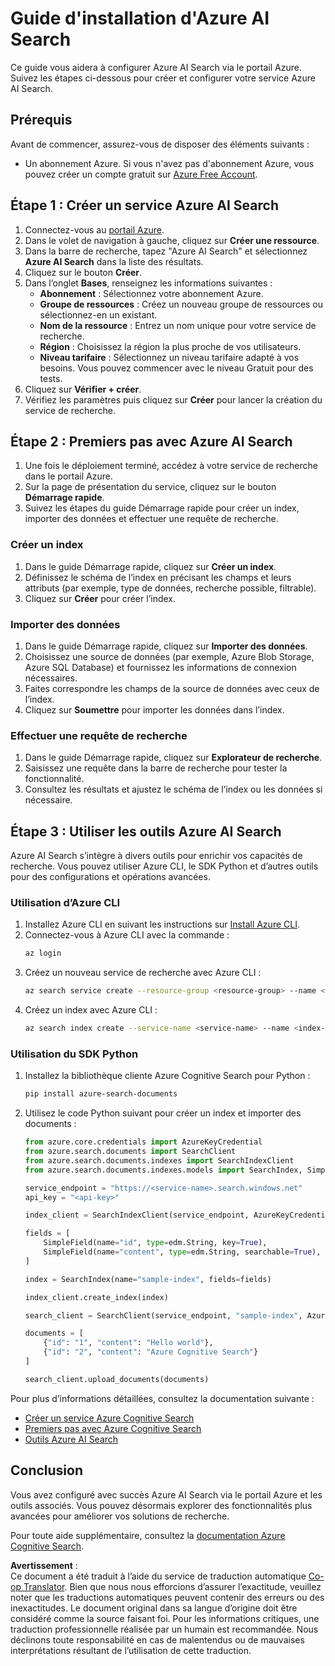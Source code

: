 <!--
CO_OP_TRANSLATOR_METADATA:
{
  "original_hash": "f0ce2d470f3efad6f8c7df376f416a4b",
  "translation_date": "2025-07-12T07:32:44+00:00",
  "source_file": "00-course-setup/AzureSearch.md",
  "language_code": "fr"
}
-->
# Guide d'installation d'Azure AI Search

Ce guide vous aidera à configurer Azure AI Search via le portail Azure. Suivez les étapes ci-dessous pour créer et configurer votre service Azure AI Search.

## Prérequis

Avant de commencer, assurez-vous de disposer des éléments suivants :

- Un abonnement Azure. Si vous n'avez pas d'abonnement Azure, vous pouvez créer un compte gratuit sur [Azure Free Account](https://azure.microsoft.com/free/?wt.mc_id=studentamb_258691).

## Étape 1 : Créer un service Azure AI Search

1. Connectez-vous au [portail Azure](https://portal.azure.com/?wt.mc_id=studentamb_258691).
2. Dans le volet de navigation à gauche, cliquez sur **Créer une ressource**.
3. Dans la barre de recherche, tapez "Azure AI Search" et sélectionnez **Azure AI Search** dans la liste des résultats.
4. Cliquez sur le bouton **Créer**.
5. Dans l’onglet **Bases**, renseignez les informations suivantes :
   - **Abonnement** : Sélectionnez votre abonnement Azure.
   - **Groupe de ressources** : Créez un nouveau groupe de ressources ou sélectionnez-en un existant.
   - **Nom de la ressource** : Entrez un nom unique pour votre service de recherche.
   - **Région** : Choisissez la région la plus proche de vos utilisateurs.
   - **Niveau tarifaire** : Sélectionnez un niveau tarifaire adapté à vos besoins. Vous pouvez commencer avec le niveau Gratuit pour des tests.
6. Cliquez sur **Vérifier + créer**.
7. Vérifiez les paramètres puis cliquez sur **Créer** pour lancer la création du service de recherche.

## Étape 2 : Premiers pas avec Azure AI Search

1. Une fois le déploiement terminé, accédez à votre service de recherche dans le portail Azure.
2. Sur la page de présentation du service, cliquez sur le bouton **Démarrage rapide**.
3. Suivez les étapes du guide Démarrage rapide pour créer un index, importer des données et effectuer une requête de recherche.

### Créer un index

1. Dans le guide Démarrage rapide, cliquez sur **Créer un index**.
2. Définissez le schéma de l’index en précisant les champs et leurs attributs (par exemple, type de données, recherche possible, filtrable).
3. Cliquez sur **Créer** pour créer l’index.

### Importer des données

1. Dans le guide Démarrage rapide, cliquez sur **Importer des données**.
2. Choisissez une source de données (par exemple, Azure Blob Storage, Azure SQL Database) et fournissez les informations de connexion nécessaires.
3. Faites correspondre les champs de la source de données avec ceux de l’index.
4. Cliquez sur **Soumettre** pour importer les données dans l’index.

### Effectuer une requête de recherche

1. Dans le guide Démarrage rapide, cliquez sur **Explorateur de recherche**.
2. Saisissez une requête dans la barre de recherche pour tester la fonctionnalité.
3. Consultez les résultats et ajustez le schéma de l’index ou les données si nécessaire.

## Étape 3 : Utiliser les outils Azure AI Search

Azure AI Search s’intègre à divers outils pour enrichir vos capacités de recherche. Vous pouvez utiliser Azure CLI, le SDK Python et d’autres outils pour des configurations et opérations avancées.

### Utilisation d’Azure CLI

1. Installez Azure CLI en suivant les instructions sur [Install Azure CLI](https://learn.microsoft.com/en-us/cli/azure/install-azure-cli?wt.mc_id=studentamb_258691).
2. Connectez-vous à Azure CLI avec la commande :
   ```bash
   az login
   ```
3. Créez un nouveau service de recherche avec Azure CLI :
   ```bash
   az search service create --resource-group <resource-group> --name <service-name> --sku Free
   ```
4. Créez un index avec Azure CLI :
   ```bash
   az search index create --service-name <service-name> --name <index-name> --fields "field1:type, field2:type"
   ```

### Utilisation du SDK Python

1. Installez la bibliothèque cliente Azure Cognitive Search pour Python :
   ```bash
   pip install azure-search-documents
   ```
2. Utilisez le code Python suivant pour créer un index et importer des documents :
   ```python
   from azure.core.credentials import AzureKeyCredential
   from azure.search.documents import SearchClient
   from azure.search.documents.indexes import SearchIndexClient
   from azure.search.documents.indexes.models import SearchIndex, SimpleField, edm

   service_endpoint = "https://<service-name>.search.windows.net"
   api_key = "<api-key>"

   index_client = SearchIndexClient(service_endpoint, AzureKeyCredential(api_key))

   fields = [
       SimpleField(name="id", type=edm.String, key=True),
       SimpleField(name="content", type=edm.String, searchable=True),
   ]

   index = SearchIndex(name="sample-index", fields=fields)

   index_client.create_index(index)

   search_client = SearchClient(service_endpoint, "sample-index", AzureKeyCredential(api_key))

   documents = [
       {"id": "1", "content": "Hello world"},
       {"id": "2", "content": "Azure Cognitive Search"}
   ]

   search_client.upload_documents(documents)
   ```

Pour plus d’informations détaillées, consultez la documentation suivante :

- [Créer un service Azure Cognitive Search](https://learn.microsoft.com/en-us/azure/search/search-create-service-portal?wt.mc_id=studentamb_258691)
- [Premiers pas avec Azure Cognitive Search](https://learn.microsoft.com/en-us/azure/search/search-get-started-portal?wt.mc_id=studentamb_258691)
- [Outils Azure AI Search](https://learn.microsoft.com/en-us/azure/ai-services/agents/how-to/tools/azure-ai-search?tabs=azurecli%2Cpython&pivots=code-examples?wt.mc_id=studentamb_258691)

## Conclusion

Vous avez configuré avec succès Azure AI Search via le portail Azure et les outils associés. Vous pouvez désormais explorer des fonctionnalités plus avancées pour améliorer vos solutions de recherche.

Pour toute aide supplémentaire, consultez la [documentation Azure Cognitive Search](https://learn.microsoft.com/en-us/azure/search/?wt.mc_id=studentamb_258691).

**Avertissement** :  
Ce document a été traduit à l’aide du service de traduction automatique [Co-op Translator](https://github.com/Azure/co-op-translator). Bien que nous nous efforcions d’assurer l’exactitude, veuillez noter que les traductions automatiques peuvent contenir des erreurs ou des inexactitudes. Le document original dans sa langue d’origine doit être considéré comme la source faisant foi. Pour les informations critiques, une traduction professionnelle réalisée par un humain est recommandée. Nous déclinons toute responsabilité en cas de malentendus ou de mauvaises interprétations résultant de l’utilisation de cette traduction.